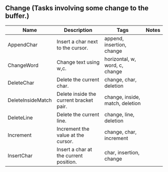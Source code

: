 ## Change (Tasks involving some change to the buffer.)
| Name | Description | Tags | Notes 
| --- | -------- | -------- | -------- |
|AppendChar | Insert a char next to the cursor. |  append,  insertion, change |
|ChangeWord | Change text using w,c. |  horizontal,  w,  word, c, change |
|DeleteChar | Delete the current char. |  change,  char, deletion |
|DeleteInsideMatch | Delete inside the current bracket pair. |  change,  inside,  match, deletion |
|DeleteLine | Delete the current line. |  change,  line, deletion |
|Increment | Increment the value at the cursor. |  change,  char, increment |
|InsertChar | Insert a char at the current position. |  char,  insertion, change |